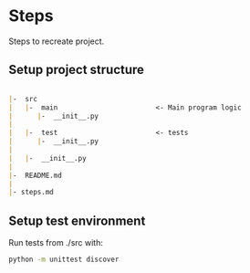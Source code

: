# Steps
Steps to recreate project.

## Setup project structure
```md

|-  src
|   |-  main                        <- Main program logic 
|      |-  __init__.py
|      
|   |-  test                        <- tests
|      |-  __init__.py
|      
|   |-  __init__.py
|
|-  README.md 
|
|- steps.md

```

## Setup test environment

Run tests from ./src with:
```bash
python -m unittest discover
```